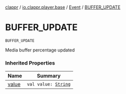 [clappr](../../index.md) / [io.clappr.player.base](../index.md) / [Event](index.md) / [BUFFER_UPDATE](.)

# BUFFER_UPDATE

`BUFFER_UPDATE`

Media buffer percentage updated

### Inherited Properties

| Name | Summary |
|---|---|
| [value](value.md) | `val value: `[`String`](https://kotlinlang.org/api/latest/jvm/stdlib/kotlin/-string/index.html) |
